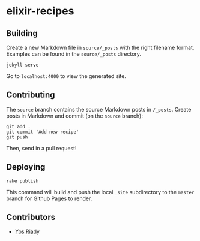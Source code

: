 # elixir-recipes

## Building

Create a new Markdown file in `source/_posts` with the right filename format. Examples can be found in the `source/_posts` directory.

```
jekyll serve
```

Go to `localhost:4000` to view the generated site.

## Contributing

The `source` branch contains the source Markdown posts in `/_posts`.
Create posts in Markdown and commit (on the `source` branch):

```
git add .
git commit 'Add new recipe'
git push
```

Then, send in a pull request!

## Deploying

```
rake publish
```

This command will build and push the local `_site` subdirectory to the `master` branch for Github Pages to render.

## Contributors

- [Yos Riady](https://github.com/Leventhan)
